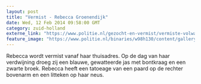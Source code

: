 ```yaml
---
layout: post
title: "Vermist - Rebecca Groenendijk"
date: Wed, 12 Feb 2014 09:58:00 GMT
category: zuid-holland
externe_link: "https://www.politie.nl/gezocht-en-vermist/vermiste-volwassenen/2014/februari/rebecca-groenendijk.html"
feature_image: "https://www.politie.nl/binaries/w98h130/content/gallery/politie/vermist/vermiste-volwassenen/2014/februari/rebecca-groenendijk2.jpg"
---
```


Rebecca wordt vermist vanaf haar thuisadres. Op de dag van haar verdwijning droeg zij een blauwe, gewatteerde jas met bontkraag en een zwarte broek. Rebecca heeft een tatoeage van een paard op de rechter bovenarm en een litteken op haar neus.
